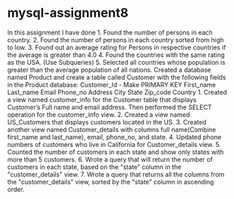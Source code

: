 # mysql-assignment8
In this assignment I have done 1. Found the number of persons in each country. 2. Found the number of persons in each country sorted from high to low. 3. Found out an average rating for Persons in respective countries if the average is greater than 4.0 4. Found the countries with the same rating as the USA. (Use Subqueries) 5. Selected all countries whose population is greater than the average population of all nations. Created a database named Product and create a table called Customer with the following fields in the Product database: Customer_Id - Make PRIMARY KEY First_name Last_name Email Phone_no Address City State Zip_code Country 1. Created a view named customer_info for the Customer table that displays Customer’s Full name and email address. Then performed the SELECT operation for the customer_info view. 2. Created a view named US_Customers that displays customers located in the US. 3. Created another view named Customer_details with columns full name(Combine first_name and last_name), email, phone_no, and state. 4. Updated phone numbers of customers who live in California for Customer_details view. 5. Counted the number of customers in each state and show only states with more than 5 customers. 6. Wrote a query that will return the number of customers in each state, based on the "state" column in the "customer_details" view. 7. Wrote a query that returns all the columns from the "customer_details" view, sorted by the "state" column in ascending order.
